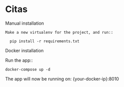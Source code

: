 # Citas


Manual installation
~~~~~~~~~~~~~~~~~~~~~~
Make a new virtualenv for the project, and run::

  pip install -r requirements.txt
~~~~~~~~~~~~~~~~~~~~~~

Docker installation

Run the app::
  
    docker-compose up -d

The app will now be running on: {your-docker-ip}:8010

